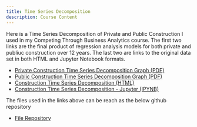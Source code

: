 ```yaml
---
title: Time Series Decomposition
description: Course Content
---
```


Here is a Time Series Decomposition of Private and Public Construction I used in my Competing Through Business Analytics course.
The first two links are the final product of regression analysis models for both private and publiuc construction over 12 years.
The last two are links to the original data set in both HTML and Jupyter Notebook formats.

- [Private Construction Time Series Decomposition Graph (PDF)](private_timeseries.pdf)
- [Public Construction Time Series Decomposition Graph (PDF)](public_timeseries.pdf)
- [Construction Time Series Decomposition (HTML)](ConstructionTimeSeries.html)
- [Construction Time Series Decomposition - Jupyter (IPYNB)](ConstructionTimeSeries.ipynb)

The files used in the links above can be reach as the below github repository

- [File Repository](https://github.com/rferg012/Time-Series-Analysis)
